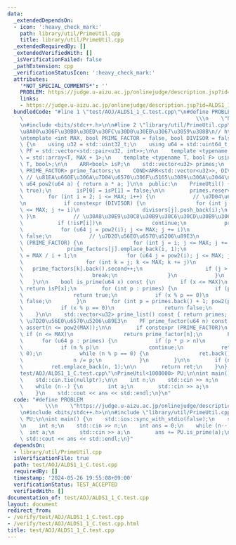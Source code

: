 ```yaml
---
data:
  _extendedDependsOn:
  - icon: ':heavy_check_mark:'
    path: library/util/PrimeUtil.cpp
    title: library/util/PrimeUtil.cpp
  _extendedRequiredBy: []
  _extendedVerifiedWith: []
  _isVerificationFailed: false
  _pathExtension: cpp
  _verificationStatusIcon: ':heavy_check_mark:'
  attributes:
    '*NOT_SPECIAL_COMMENTS*': ''
    PROBLEM: https://judge.u-aizu.ac.jp/onlinejudge/description.jsp?id=ALDS1_1_C
    links:
    - https://judge.u-aizu.ac.jp/onlinejudge/description.jsp?id=ALDS1_1_C
  bundledCode: "#line 1 \"test/AOJ/ALDS1_1_C.test.cpp\"\n#define PROBLEM         \
    \                                                       \\\n    \"https://judge.u-aizu.ac.jp/onlinejudge/description.jsp?id=ALDS1_1_C\"\
    \n#include <bits/stdc++.h>\n\n#line 2 \"library/util/PrimeUtil.cpp\"\n// \u5BA3\
    \u8A00\u306F\u30B0\u30ED\u30FC\u30D0\u30EB\u3067\u3059\u308B\n// https://twitter.com/climpet/status/1598974781138694144\n\
    \ntemplate <int MAX, bool PRIME_FACTOR = false, bool DIVISOR = false>\nclass PrimeUtil\
    \ {\n    using u32 = std::uint32_t;\n    using u64 = std::uint64_t;\n    using\
    \ PF = std::vector<std::pair<u32, int>>;\n\n    template <typename T> using ARR\
    \ = std::array<T, MAX + 1>;\n    template <typename T, bool F> using COND = std::conditional_t<F,\
    \ T, bool>;\n\n    ARR<bool> isP;\n    std::vector<u32> primes;\n    COND<ARR<PF>,\
    \ PRIME_FACTOR> prime_factors;\n    COND<ARR<std::vector<u32>>, DIVISOR> divisors;\
    \ // \u81EA\u660E\u306A\u7D04\u6570\u306F\u5165\u3089\u306A\u3044\n\n    static\
    \ u64 pow2(u64 a) { return a * a; }\n\n  public:\n    PrimeUtil() {\n        std::ranges::fill(isP,\
    \ true);\n        isP[0] = isP[1] = false;\n\n        primes.reserve(MAX / 10);\n\
    \        for (int i = 2; i <= MAX; i++) {\n            // \u7D04\u6570\u5217\u6319\
    \n            if constexpr (DIVISOR) {\n                for (int j = 2 * i; j\
    \ <= MAX; j += i)\n                    divisors[j].push_back(i);\n           \
    \ }\n            // \u30A8\u30E9\u30C8\u30B9\u30C6\u30CD\u30B9\u306E\u7BE9\n \
    \           if (!isP[i])\n                continue;\n            primes.push_back(i);\n\
    \            for (u64 j = pow2(i); j <= MAX; j += i)\n                isP[j] =\
    \ false;\n            // \u7D20\u56E0\u6570\u5206\u89E3\n            if constexpr\
    \ (PRIME_FACTOR) {\n                for (int j = i; j <= MAX; j += i)\n      \
    \              prime_factors[j].emplace_back(i, 1);\n                int limit\
    \ = MAX / i + 1;\n                for (u64 j = pow2(i); j <= MAX; j *= i) {\n\
    \                    for (int k = j; k <= MAX; k += j)\n                     \
    \   prime_factors[k].back().second++;\n                    if (j > limit)\n  \
    \                      break;\n                }\n            }\n        }\n \
    \   }\n\n    bool is_prime(u64 x) const {\n        if (x <= MAX)\n           \
    \ return isP[x];\n        for (int p : primes) {\n            if (pow2(p) > x)\n\
    \                return true;\n            if (x % p == 0)\n                return\
    \ false;\n        }\n        for (int p = primes.back() + 1; pow2(p) <= x; p++)\n\
    \            if (x % p == 0)\n                return false;\n        return true;\n\
    \    }\n\n    std::vector<u32> prime_list() const { return primes; }\n\n    //\
    \ \u7D20\u56E0\u6570\u5206\u89E3\n    PF prime_factor(u64 n) const {\n       \
    \ assert(n <= pow2(MAX));\n\n        if constexpr (PRIME_FACTOR)\n           \
    \ if (n <= MAX)\n                return prime_factor[n];\n        PF ret;\n  \
    \      for (u64 p : primes) {\n            if (p * p > n)\n                break;\n\
    \            if (n % p)\n                continue;\n            ret.emplace_back(p,\
    \ 0);\n            while (n % p == 0) {\n                ret.back().second++;\n\
    \                n /= p;\n            }\n        }\n\n        if (n > 1)\n   \
    \         ret.emplace_back(n, 1);\n\n        return ret;\n    }\n};\n#line 6 \"\
    test/AOJ/ALDS1_1_C.test.cpp\"\nPrimeUtil<1000000> PU;\n\nint main() {\n    std::ios::sync_with_stdio(false);\n\
    \    std::cin.tie(nullptr);\n\n    int n;\n    std::cin >> n;\n    int ans = 0;\n\
    \    while (n--) {\n        int a;\n        std::cin >> a;\n        ans += PU.is_prime(a);\n\
    \    }\n    std::cout << ans << std::endl;\n}\n"
  code: "#define PROBLEM                                                         \
    \       \\\n    \"https://judge.u-aizu.ac.jp/onlinejudge/description.jsp?id=ALDS1_1_C\"\
    \n#include <bits/stdc++.h>\n\n#include \"library/util/PrimeUtil.cpp\"\nPrimeUtil<1000000>\
    \ PU;\n\nint main() {\n    std::ios::sync_with_stdio(false);\n    std::cin.tie(nullptr);\n\
    \n    int n;\n    std::cin >> n;\n    int ans = 0;\n    while (n--) {\n      \
    \  int a;\n        std::cin >> a;\n        ans += PU.is_prime(a);\n    }\n   \
    \ std::cout << ans << std::endl;\n}"
  dependsOn:
  - library/util/PrimeUtil.cpp
  isVerificationFile: true
  path: test/AOJ/ALDS1_1_C.test.cpp
  requiredBy: []
  timestamp: '2024-05-26 19:55:08+09:00'
  verificationStatus: TEST_ACCEPTED
  verifiedWith: []
documentation_of: test/AOJ/ALDS1_1_C.test.cpp
layout: document
redirect_from:
- /verify/test/AOJ/ALDS1_1_C.test.cpp
- /verify/test/AOJ/ALDS1_1_C.test.cpp.html
title: test/AOJ/ALDS1_1_C.test.cpp
---
```

